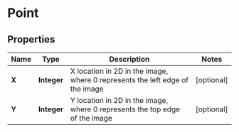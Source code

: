 
# Point

## Properties
Name | Type | Description | Notes
------------ | ------------- | ------------- | -------------
**X** | **Integer** | X location in 2D in the image, where 0 represents the left edge of the image |  [optional]
**Y** | **Integer** | Y location in 2D in the image, where 0 represents the top edge of the image |  [optional]



